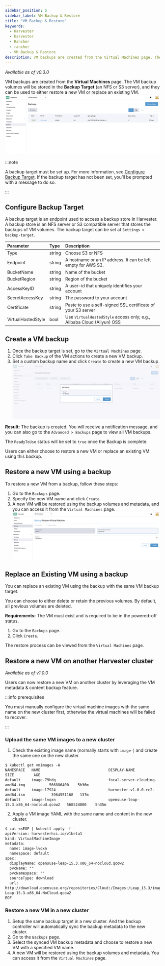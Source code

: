 ```yaml
---
sidebar_position: 5
sidebar_label: VM Backup & Restore
title: "VM Backup & Restore"
keywords:
  - Harvester
  - harvester
  - Rancher
  - rancher
  - VM Backup & Restore
description: VM backups are created from the Virtual Machines page. The VM backup volumes will be stored in the Backup Target(an NFS or S3 server) and they can be used to either restore a new VM or replace an existing VM.
---
```


<head>
  <link rel="canonical" href="https://docs.harvesterhci.io/v1.1/vm/backup-restore"/>
</head>

_Available as of v0.3.0_

VM backups are created from the **Virtual Machines** page. The VM backup volumes will be stored in the **Backup Target** (an NFS or S3 server), and they can be used to either restore a new VM or replace an existing VM.
![vm-backup.png](assets/vm-backup.png)

:::note

A backup target must be set up. For more information, see [Configure Backup Target](#configure-backup-target). If the backup target has not been set, you’ll be prompted with a message to do so.

:::

## Configure Backup Target

A backup target is an endpoint used to access a backup store in Harvester. A backup store is an NFS server or S3 compatible server that stores the backups of VM volumes. The backup target can be set at `Settings > backup-target`.

| Parameter          | Type   | Description                                                                              |
| :----------------- | :----- | :--------------------------------------------------------------------------------------- |
| Type               | string | Choose S3 or NFS                                                                         |
| Endpoint           | string | A hostname or an IP address. It can be left empty for AWS S3.                |
| BucketName         | string | Name of the bucket                                                                       |
| BucketRegion       | string | Region of the bucket                                                                     |
| AccessKeyID        | string | A user-id that uniquely identifies your account                     |
| SecretAccessKey    | string | The password to your account                                         |
| Certificate        | string | Paste to use a self-signed SSL certificate of your S3 server |
| VirtualHostedStyle | bool   | Use `VirtualHostedStyle` access only; e.g., Alibaba Cloud (Aliyun) OSS                    |

## Create a VM backup

1. Once the backup target is set, go to the `Virtual Machines` page.
1. Click `Take Backup` of the VM actions to create a new VM backup.
1. Set a custom backup name and click `Create` to create a new VM backup.
![create-backup.png](assets/create-backup.png)

**Result:** The backup is created. You will receive a notification message, and you can also go to the `Advanced > Backups` page to view all VM backups.

The `ReadyToUse` status will be set to `true` once the Backup is complete.

Users can either choose to restore a new VM or replace an existing VM using this backup.

## Restore a new VM using a backup

To restore a new VM from a backup, follow these steps:

1. Go to the `Backups` page.
1. Specify the new VM name and click `Create`.
1. A new VM will be restored using the backup volumes and metadata, and you can access it from the `Virtual Machines` page.
![restore-vm.png](assets/restore-vm.png)

## Replace an Existing VM using a backup

You can replace an existing VM using the backup with the same VM backup target.

You can choose to either delete or retain the previous volumes. By default, all previous volumes are deleted.

**Requirements:** The VM must exist and is required to be in the powered-off status.

1. Go to the `Backups` page.
1. Click `Create`.

The restore process can be viewed from the `Virtual Machines` page.

## Restore a new VM on another Harvester cluster

_Available as of v1.0.0_

Users can now restore a new VM on another cluster by leveraging the VM metadata & content backup feature.

:::info prerequisites

You must manually configure the virtual machine images with the same name on the new cluster first, otherwise the virtual machines will be failed to recover.

:::

### Upload the same VM images to a new cluster

1. Check the existing image name (normally starts with `image-`) and create the same one on the new cluster.
```
$ kubectl get vmimages -A
NAMESPACE   NAME                               DISPLAY-NAME                              SIZE         AGE
default     image-79hdq                        focal-server-cloudimg-amd64.img           566886400    5h36m
default     image-l7924                        harvester-v1.0.0-rc2-amd64.iso            3964551168   137m
default     image-lvqxn                        opensuse-leap-15.3.x86_64-nocloud.qcow2   568524800    5h35m
```
2. Apply a VM image YAML with the same name and content in the new cluster.
```
$ cat <<EOF | kubectl apply -f -
apiVersion: harvesterhci.io/v1beta1
kind: VirtualMachineImage
metadata:
  name: image-lvqxn
  namespace: default
spec:
  displayName: opensuse-leap-15.3.x86_64-nocloud.qcow2
  pvcName: ""
  pvcNamespace: ""
  sourceType: download
  url: http://download.opensuse.org/repositories/Cloud:/Images:/Leap_15.3/images/openSUSE-Leap-15.3.x86_64-NoCloud.qcow2
EOF
```

### Restore a new VM in a new cluster

1. Setup the same backup target in a new cluster. And the backup controller will automatically sync the backup metadata to the new cluster.
2. Go to the `Backups` page.
3. Select the synced VM backup metadata and choose to restore a new VM with a specified VM name.
4. A new VM will be restored using the backup volumes and metadata. You can access it from the `Virtual Machines` page.
